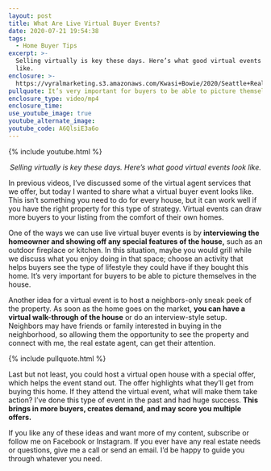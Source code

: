 ```yaml
---
layout: post
title: What Are Live Virtual Buyer Events?
date: 2020-07-21 19:54:38
tags:
  - Home Buyer Tips
excerpt: >-
  Selling virtually is key these days. Here’s what good virtual events look
  like.
enclosure: >-
  https://vyralmarketing.s3.amazonaws.com/Kwasi+Bowie/2020/Seattle+Real+Estate+Agent-+Live+Virtual+Buyer+Events.mp4
pullquote: It’s very important for buyers to be able to picture themselves in the house.
enclosure_type: video/mp4
enclosure_time:
use_youtube_image: true
youtube_alternate_image:
youtube_code: A6QlsiE3a6o
---
```


{% include youtube.html %}

<p style="text-align: center;"><em>Selling virtually is key these days. Here’s what good virtual events look like.</em></p>

In previous videos, I’ve discussed some of the virtual agent services that we offer, but today I wanted to share what a virtual buyer event looks like. This isn’t something you need to do for every house, but it can work well if you have the right property for this type of strategy. Virtual events can draw more buyers to your listing from the comfort of their own homes.

One of the ways we can use live virtual buyer events is by **interviewing the homeowner and showing off any special features of the house,** such as an outdoor fireplace or kitchen. In this situation, maybe you would grill while we discuss what you enjoy doing in that space; choose an activity that helps buyers see the type of lifestyle they could have if they bought this home. It’s very important for buyers to be able to picture themselves in the house.&nbsp;

Another idea for a virtual event is to host a neighbors-only sneak peek of the property. As soon as the home goes on the market, **you can have a virtual walk-through of the house** or do an interview-style setup. Neighbors may have friends or family interested in buying in the neighborhood, so allowing them the opportunity to see the property and connect with me, the real estate agent, can get their attention.

{% include pullquote.html %}

Last but not least, you could host a virtual open house with a special offer, which helps the event stand out. The offer highlights what they’ll get from buying this home. If they attend the virtual event, what will make them take action? I’ve done this type of event in the past and had huge success. **This brings in more buyers, creates demand, and may score you multiple offers.&nbsp;**

If you like any of these ideas and want more of my content, subscribe or follow me on Facebook or Instagram. If you ever have any real estate needs or questions, give me a call or send an email. I’d be happy to guide you through whatever you need.